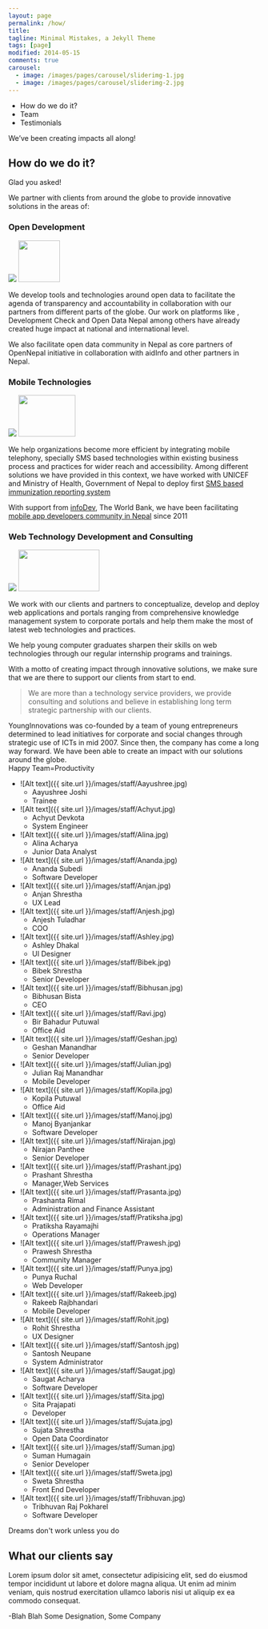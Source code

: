 ```yaml
---
layout: page
permalink: /how/
title: 
tagline: Minimal Mistakes, a Jekyll Theme
tags: [page]
modified: 2014-05-15
comments: true
carousel:
  - image: /images/pages/carousel/sliderimg-1.jpg
  - image: /images/pages/carousel/sliderimg-2.jpg
---
```



<ul class="slide-navigation">
<li><a data-scroll-nav="0"><span>How do we do it?</span></a></li>
<li><a data-scroll-nav="1"><span>Team</span></a></li>
<li><a data-scroll-nav="2"><span>Testimonials</span></a></li>
</ul>


<div class="service-wrapper">
<div class="service-wrap">
<div class="service-title layout">We’ve been creating impacts all along!</div>
</div>
</div>

<div class="wrap-out layout" data-scroll-index="0">
<h2>How do we do it?</h2>
<span class="ask"> Glad you asked!</span>
<p>We partner with clients from around the globe to provide innovative solutions in the areas of:</p>

<section class="services layout">
<div class="services-block">
<h3>Open Development</h3>
<div class="service-image">
<img src="{{ site.url }}/images/services/how-open-development.png"/>
<img src="{{ site.url }}/images/services/how-open-development@2x.png" class="small" width="83" height="83"/>
</div>
 <p>We develop tools and technologies around open data to facilitate the agenda of transparency and accountability in collaboration with our partners from different parts of the globe. Our work on platforms like , Development Check and Open Data Nepal among others have already created huge impact at national and international level.</p>

<p>We also facilitate open data community in Nepal as core partners of OpenNepal initiative in collaboration with aidInfo and other partners in Nepal.</p>
</div> 

<div class="services-block">
<h3>Mobile Technologies</h3>
<div class="service-image">
<img src="{{ site.url }}/images/services/how-mobile.png"/>
<img src="{{ site.url }}/images/services/how-mobile@2x.png" class="small" width="114" height="83"/>
</div>
<p>We help organizations become more efficient by integrating mobile telephony, specially SMS based technologies within existing business process and practices for wider reach and accessibility. Among different solutions we have provided in this context, we have worked with UNICEF and Ministry of Health, Government of Nepal to deploy first <a href="https://nip.org.np">SMS based immunization reporting system</a></p>

<p>With support from <a href="#">infoDev</a>, The World Bank, we have been facilitating <a href="#">mobile app developers community in Nepal</a> since 2011</p>
</div>
<div class="services-block services-web">
<h3>Web Technology
<span>Development and Consulting</span>
</h3>
<div class="service-image">
<img src="{{ site.url }}/images/services/how-web-tech.png"/>
<img src="{{ site.url }}/images/services/how-web-tech@2x.png" class="small" width="162" height="83"/>
</div> 
 <p>We work with our clients and partners to conceptualize, develop and deploy web applications and portals ranging from comprehensive knowledge management system to corporate portals and help them make the most of latest web technologies and practices.</p>

<p>We help young computer graduates sharpen their skills on web technologies through our regular internship programs and trainings.</p>
</div>
</section>
</div>

<div class="layout motto-wrapper">
<div class="motto">
With a motto of creating impact through innovative solutions, we make sure that we are there to support our clients from start to end. 
</div>
<blockquote>
We are more than a technology service providers, we provide consulting and solutions and believe in establishing long term strategic partnership with our clients.
</blockquote>

</div>
<div class="layout intro">
YoungInnovations was co-founded by a team of young entrepreneurs determined to lead initiatives for corporate and social changes through strategic use of ICTs in mid 2007. Since then, the company has come a long way forward. We have been able to create an impact with our solutions around the globe. 
</div>


<div class="layout team-title" data-scroll-index="1">
Happy Team<span>=</span>Productivity
</div>


* ![Alt text]({{ site.url }}/images/staff/Aayushree.jpg)
  + Aayushree Joshi
  + Trainee
* ![Alt text]({{ site.url }}/images/staff/Achyut.jpg)
  + Achyut Devkota
  + System Engineer
* ![Alt text]({{ site.url }}/images/staff/Alina.jpg)
  + Alina Acharya
  + Junior Data Analyst
* ![Alt text]({{ site.url }}/images/staff/Ananda.jpg)
  + Ananda Subedi
  + Software Developer
* ![Alt text]({{ site.url }}/images/staff/Anjan.jpg)
  + Anjan Shrestha
  + UX Lead
* ![Alt text]({{ site.url }}/images/staff/Anjesh.jpg)
  + Anjesh Tuladhar
  + COO
* ![Alt text]({{ site.url }}/images/staff/Ashley.jpg)
  + Ashley Dhakal
  + UI Designer
* ![Alt text]({{ site.url }}/images/staff/Bibek.jpg)
  + Bibek Shrestha
  + Senior Developer
* ![Alt text]({{ site.url }}/images/staff/Bibhusan.jpg)
  + Bibhusan Bista
  + CEO
* ![Alt text]({{ site.url }}/images/staff/Ravi.jpg)
  + Bir Bahadur Putuwal
  + Office Aid
* ![Alt text]({{ site.url }}/images/staff/Geshan.jpg)
  + Geshan Manandhar
  + Senior Developer
* ![Alt text]({{ site.url }}/images/staff/Julian.jpg)
  + Julian Raj Manandhar
  + Mobile Developer
* ![Alt text]({{ site.url }}/images/staff/Kopila.jpg)
  + Kopila Putuwal
  + Office Aid
* ![Alt text]({{ site.url }}/images/staff/Manoj.jpg)
  + Manoj Byanjankar
  + Software Developer
* ![Alt text]({{ site.url }}/images/staff/Nirajan.jpg)
  + Nirajan Panthee
  + Senior Developer
* ![Alt text]({{ site.url }}/images/staff/Prashant.jpg)
  + Prashant Shrestha
  + Manager,Web Services
* ![Alt text]({{ site.url }}/images/staff/Prasanta.jpg)
  + Prashanta Rimal
  + Administration and Finance Assistant
* ![Alt text]({{ site.url }}/images/staff/Pratiksha.jpg)
  + Pratiksha Rayamajhi
  + Operations Manager
* ![Alt text]({{ site.url }}/images/staff/Prawesh.jpg)
  + Prawesh Shrestha
  + Community Manager
* ![Alt text]({{ site.url }}/images/staff/Punya.jpg)
  + Punya Ruchal
  + Web Developer
* ![Alt text]({{ site.url }}/images/staff/Rakeeb.jpg)
  + Rakeeb Rajbhandari
  + Mobile Developer
* ![Alt text]({{ site.url }}/images/staff/Rohit.jpg)
  + Rohit Shrestha
  + UX Designer
* ![Alt text]({{ site.url }}/images/staff/Santosh.jpg)
  + Santosh Neupane
  + System Administrator
* ![Alt text]({{ site.url }}/images/staff/Saugat.jpg)
  + Saugat Acharya
  + Software Developer
* ![Alt text]({{ site.url }}/images/staff/Sita.jpg)
  + Sita Prajapati
  + Developer
* ![Alt text]({{ site.url }}/images/staff/Sujata.jpg)
  + Sujata Shrestha
  + Open Data Coordinator
* ![Alt text]({{ site.url }}/images/staff/Suman.jpg)
  + Suman Humagain
  + Senior Developer
* ![Alt text]({{ site.url }}/images/staff/Sweta.jpg)
  + Sweta Shrestha
  + Front End Developer
* ![Alt text]({{ site.url }}/images/staff/Tribhuvan.jpg)
  + Tribhuvan Raj Pokharel
  + Software Developer


<div class="service-wrapper quote-wrapper">
<div class="service-wrap quote-wrap">
<div class="service-title quote-title layout">Dreams don't work unless you do</div>
</div>
</div>

<div class="client-wrapper" data-scroll-index="2">
<div class="client-wrap layout">
<h2>What our clients say</h2>
<div class="client-words">
<p>Lorem ipsum dolor sit amet, consectetur adipisicing elit, sed do eiusmod tempor incididunt ut labore et dolore magna aliqua. Ut enim ad minim veniam, quis nostrud exercitation ullamco laboris nisi ut aliquip ex ea commodo consequat.</p>
</div>
<div class="client-info">
<span class="name">-Blah Blah</span>
<span class="designation">Some Designation, Some Company</span>
</div>
</div>
</div>


